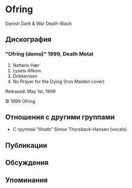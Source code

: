# Ofring

Danish Dark & War Death-Black

## Дискография

### "Ofring (demo)" 1999, Death Metal

1. Nattens H&aelig;r
2. Lysets Afkom
3. Drikkevisen
4. No Prayer for the Dying (Iron Maiden cover)

Released: May 1st, 1999

&copy; 1999 Ofring


## Отношения с другими группами

* C группой "Illnath" Simon Thorsback-Hansen (vocals)

## Публикации


## Обсуждения


## Упоминания

